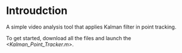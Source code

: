 # Introudction

A simple video analysis tool that applies Kalman filter in point tracking. 

To get started, download all the files and launch the *<Kalman_Point_Tracker.m>*.
